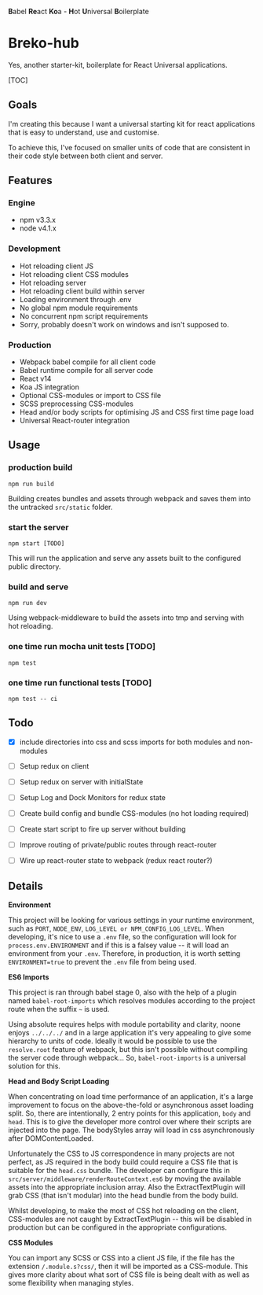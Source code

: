 **B**abel **Re**act **Ko**a - **H**ot **U**niversal **B**oilerplate
# Breko-hub

Yes, another starter-kit, boilerplate for React Universal applications.

[TOC]

## Goals

I'm creating this because I want a universal starting kit for react applications that is easy to understand, use and customise.

To achieve this, I've focused on smaller units of code that are consistent in their code style between both client and server.

## Features

### Engine
- npm v3.3.x
- node v4.1.x

### Development
- Hot reloading client JS
- Hot reloading client CSS modules
- Hot reloading server
- Hot reloading client build within server
- Loading environment through .env
- No global npm module requirements
- No concurrent npm script requirements
- Sorry, probably doesn't work on windows and isn't supposed to.

### Production
- Webpack babel compile for all client code
- Babel runtime compile for all server code
- React v14
- Koa JS integration
- Optional CSS-modules or import to CSS file
- SCSS preprocessing CSS-modules
- Head and/or body scripts for optimising JS and CSS first time page load
- Universal React-router integration

## Usage

### production build
```shell
npm run build
```

Building creates bundles and assets through webpack and saves them into the untracked `src/static` folder.

### start the server
```shell
npm start [TODO]
```

This will run the application and serve any assets built to the configured public directory.

### build and serve
```shell
npm run dev
```

Using webpack-middleware to build the assets into tmp and serving with hot reloading.

### one time run mocha unit tests [TODO]
```shell
npm test
```

### one time run functional tests [TODO]
```shell
npm test -- ci
```

## Todo

- [x] include directories into css and scss imports for both modules and non-modules
- [ ] Setup redux on client
- [ ] Setup redux on server with initialState
- [ ] Setup Log and Dock Monitors for redux state
- [ ] Create build config and bundle CSS-modules (no hot loading required)
- [ ] Create start script to fire up server without building
- [ ] Improve routing of private/public routes through react-router
- [ ] Wire up react-router state to webpack (redux react router?)


## Details

**Environment**

This project will be looking for various settings in your runtime environment, such as `PORT`, `NODE_ENV`, `LOG_LEVEL or NPM_CONFIG_LOG_LEVEL`. When developing, it's nice to use a `.env` file, so the configuration will look for `process.env.ENVIRONMENT` and if this is a falsey value -- it will load an environment from your `.env`. Therefore, in production, it is worth setting `ENVIRONMENT=true` to prevent the `.env` file from being used.

**ES6 Imports**

This project is ran through babel stage 0, also with the help of a plugin named `babel-root-imports` which resolves modules according to the project route when the suffix `~` is used. 

Using absolute requires helps with module portability and clarity, noone enjoys `../../../` and in a large application it's very appealing to give some hierarchy to units of code. Ideally it would be possible to use the `resolve.root` feature of webpack, but this isn't possible without compiling the server code through webpack... So, `babel-root-imports` is a universal solution for this.

**Head and Body Script Loading**

When concentrating on load time performance of an application, it's a large improvement to focus on the above-the-fold or asynchronous asset loading split. So, there are intentionally, 2 entry points for this application, `body` and `head`. This is to give the developer more control over where their scripts are injected into the page. The bodyStyles array will load in css asynchronously after DOMContentLoaded.

Unfortunately the CSS to JS correspondence in many projects are not perfect, as JS required in the body build could require a CSS file that is suitable for the `head.css` bundle. The developer can configure this in `src/server/middleware/renderRouteContext.es6` by moving the available assets into the appropriate inclusion array.  Also the ExtractTextPlugin will grab CSS (that isn't modular) into the head bundle from the body build.

Whilst developing, to make the most of CSS hot reloading on the client, CSS-modules are not caught by ExtractTextPlugin -- this will be disabled in production but can be configured in the appropriate configurations.

**CSS Modules**

You can import any SCSS or CSS into a client JS file, if the file has the extension `/.module.s?css/`, then it will be imported as a CSS-module. This gives more clarity about what sort of CSS file is being dealt with as well as some flexibility when managing styles.
